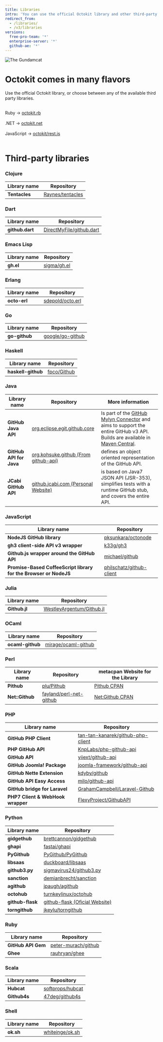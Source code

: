 ```yaml
---
title: Libraries
intro: 'You can use the official Octokit library and other third-party libraries to extend and simplify how you use the {% data variables.product.prodname_dotcom %} API.'
redirect_from:
  - /libraries/
  - /v3/libraries
versions:
  free-pro-team: '*'
  enterprise-server: '*'
  github-ae: '*'
---
```


<div class="jumbotron libraries-jumbotron">
  <img src="/assets/images/gundamcat.png" class="gundamcat" alt="The Gundamcat" />
  <h1>Octokit comes in many flavors</h1>
  <p class="lead">Use the official Octokit library, or choose between any of the available third party libraries.</p>
  <div class="octokit-links"><br/>
     <div class="octokit-language"> <span>Ruby → </span><a href="https://github.com/octokit/octokit.rb">octokit.rb</a></div><br/>
     <div class="octokit-language"><span>.NET → </span> <a href="https://github.com/octokit/octokit.net">octokit.net</a></div><br/>
     <div class="octokit-language"><span>JavaScript → </span> <a href="https://github.com/octokit/rest.js">octokit/rest.js</a></div><br/>
  </div>
</div>

# Third-party libraries

### Clojure

Library name | Repository 
|---|---|
**Tentacles**| [Raynes/tentacles](https://github.com/Raynes/tentacles)

### Dart

Library name | Repository
|---|---|
**github.dart** | [DirectMyFile/github.dart](https://github.com/DirectMyFile/github.dart)

### Emacs Lisp

Library name | Repository
|---|---|
**gh.el**    | [sigma/gh.el](https://github.com/sigma/gh.el)

### Erlang

Library name | Repository
|---|---|
**octo-erl** | [sdepold/octo.erl](https://github.com/sdepold/octo.erl)

### Go

Library name | Repository
|---|---|
**go-github**| [google/go-github](https://github.com/google/go-github)

### Haskell

Library name | Repository
|---|---|
**haskell-github** | [fpco/Github](https://github.com/fpco/GitHub)

### Java

Library name | Repository | More information
|---|---|---|
**GitHub Java API**| [org.eclipse.egit.github.core](https://github.com/eclipse/egit-github/tree/master/org.eclipse.egit.github.core) | Is part of the [GitHub Mylyn Connector](https://github.com/eclipse/egit-github) and aims to support the entire GitHub v3 API.  Builds are available in [Maven Central](http://search.maven.org/#search%7Cga%7C1%7Ca%3A%22org.eclipse.egit.github.core%22).
**GitHub API for Java**| [org.kohsuke.github (From github-api)](http://github-api.kohsuke.org/)|defines an object oriented representation of the GitHub API.
**JCabi GitHub API**|[github.jcabi.com (Personal Website)](http://github.jcabi.com)|is based on Java7 JSON API (JSR-353), simplifies tests with a runtime GitHub stub, and covers the entire API.

### JavaScript

Library name | Repository |
|---|---|
**NodeJS GitHub library**| [pksunkara/octonode](https://github.com/pksunkara/octonode)
**gh3 client-side API v3 wrapper**| [k33g/gh3](https://github.com/k33g/gh3)
**Github.js wrapper around the GitHub API**|[michael/github](https://github.com/michael/github)
**Promise-Based CoffeeScript library for the Browser or NodeJS**|[philschatz/github-client](https://github.com/philschatz/github-client)

### Julia

Library name | Repository |
|---|---|
**Github.jl**|[WestleyArgentum/Github.jl](https://github.com/WestleyArgentum/GitHub.jl)

### OCaml

Library name | Repository |
|---|---|
**ocaml-github**|[mirage/ocaml-github](https://github.com/mirage/ocaml-github)

### Perl

Library name | Repository | metacpan Website for the Library
|---|---|---|
**Pithub**|[plu/Pithub](https://github.com/plu/Pithub)|[Pithub CPAN](http://metacpan.org/module/Pithub)
**Net::Github**|[fayland/perl-net-github](https://github.com/fayland/perl-net-github)|[Net:Github CPAN](https://metacpan.org/pod/Net::GitHub)

### PHP

Library name | Repository
|---|---|
**GitHub PHP Client**|[tan-tan-kanarek/github-php-client](https://github.com/tan-tan-kanarek/github-php-client)
**PHP GitHub API**|[KnpLabs/php-github-api](https://github.com/KnpLabs/php-github-api)
**GitHub API**|[yiiext/github-api](https://github.com/yiiext/github-api)
**GitHub Joomla! Package**|[joomla-framework/github-api](https://github.com/joomla-framework/github-api)
**GitHub Nette Extension**|[kdyby/github](https://github.com/kdyby/github)
**GitHub API Easy Access**|[milo/github-api](https://github.com/milo/github-api)
**GitHub bridge for Laravel**|[GrahamCampbell/Laravel-Github](https://github.com/GrahamCampbell/Laravel-GitHub)
**PHP7 Client & WebHook wrapper**|[FlexyProject/GithubAPI](https://github.com/FlexyProject/GitHubAPI)

### Python

Library name | Repository
|---|---|
**gidgethub**|[brettcannon/gidgethub](https://github.com/brettcannon/gidgethub)
**ghapi**|[fastai/ghapi](https://github.com/fastai/ghapi)
**PyGithub**|[PyGithub/PyGithub](https://github.com/PyGithub/PyGithub)
**libsaas**|[duckboard/libsaas](https://github.com/ducksboard/libsaas)
**github3.py**|[sigmavirus24/github3.py](https://github.com/sigmavirus24/github3.py)
**sanction**|[demianbrecht/sanction](https://github.com/demianbrecht/sanction)
**agithub**|[jpaugh/agithub](https://github.com/jpaugh/agithub)
**octohub**|[turnkeylinux/octohub](https://github.com/turnkeylinux/octohub)
**github-flask**|[github-flask (Oficial Website)](http://github-flask.readthedocs.org)
**torngithub**|[jkeylu/torngithub](https://github.com/jkeylu/torngithub)

### Ruby

Library name | Repository
|---|---|
**GitHub API Gem**|[peter-murach/github](https://github.com/peter-murach/github)
**Ghee**|[rauhryan/ghee](https://github.com/rauhryan/ghee)

### Scala

Library name | Repository
|---|---|
**Hubcat**|[softprops/hubcat](https://github.com/softprops/hubcat)
**Github4s**|[47deg/github4s](https://github.com/47deg/github4s)

### Shell

Library name | Repository
|---|---|
**ok.sh**|[whiteinge/ok.sh](https://github.com/whiteinge/ok.sh)
